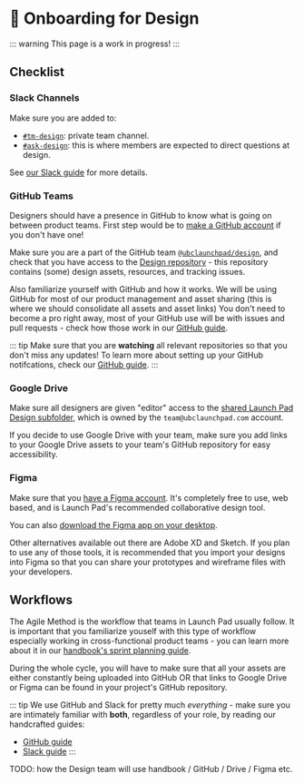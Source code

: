 # 🚀 Onboarding for Design

::: warning
This page is a work in progress!
:::

## Checklist

### Slack Channels

Make sure you are added to:

* [`#tm-design`](https://ubclaunchpad.slack.com/archives/CNV9XR2SU): private team channel.
* [`#ask-design`](https://ubclaunchpad.slack.com/archives/CK0H2GNQH): this is where members are expected to direct questions at design.

See [our Slack guide](/handbook/tools/slack.md) for more details.

### GitHub Teams

Designers should have a presence in GitHub to know what is going on between product teams. First step would be to [make a GitHub account](https://github.com/join) if you don't have one!

Make sure you are a part of the GitHub team [`@ubclaunchpad/design`](https://github.com/orgs/ubclaunchpad/teams/design), and check that you have access to the [Design repository](https://github.com/ubclaunchpad/design) - this repository contains (some) design assets, resources, and tracking issues.

Also familiarize yourself with GitHub and how it works. We will be using GitHub for most of our product management and asset sharing (this is where we should consolidate all assets and asset links) You don't need to become a pro right away, most of your GitHub use will be with issues and pull requests - check how those work in our [GitHub guide](../tools/github.md).

::: tip
Make sure that you are **watching** all relevant repositories so that you don't miss any updates! To learn more about setting up your GitHub notifcations, check our [GitHub guide](../tools/github.md#setting-up-notifications).
:::

### Google Drive

Make sure all designers are given "editor" access to the [shared Launch Pad Design subfolder](https://drive.google.com/drive/u/0/folders/1Zfe25r3D77hGdyMkj0tlxHNa-r7fAq1d), which is owned by the `team@ubclaunchpad.com` account.

If you decide to use Google Drive with your team, make sure you add links to your Google Drive assets to your team's GitHub repository for easy accessibility.

### Figma

Make sure that you [have a Figma account](https://www.figma.com/). It's completely free to use, web based, and is Launch Pad's recommended collaborative design tool.

You can also [download the Figma app on your desktop](https://www.figma.com/downloads/).

Other alternatives available out there are Adobe XD and Sketch. If you plan to use any of those tools, it is recommended that you import your designs into Figma so that you can share your prototypes and wireframe files with your developers.

## Workflows

The Agile Method is the workflow that teams in Launch Pad usually follow. It is important that you familiarize youself with this type of workflow especially working in cross-functional product teams - you can learn more about it in our [handbook's sprint planning guide](../project-management/sprints.md).

During the whole cycle, you will have to make sure that all your assets are either constantly being uploaded into GitHub OR that links to Google Drive or Figma can be found in your project's GitHub repository.

::: tip
We use GitHub and Slack for pretty much *everything* - make sure you are intimately familiar with **both**, regardless of your role, by reading our handcrafted guides:

* [GitHub guide](https://docs.ubclaunchpad.com/handbook/tools/github)
* [Slack guide](https://docs.ubclaunchpad.com/handbook/tools/slack)
:::

TODO: how the Design team will use handbook / GitHub / Drive / Figma etc.
